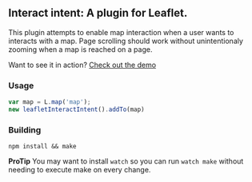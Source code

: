 ## Interact intent: A plugin for Leaflet.

This plugin attempts to enable map interaction when a user wants to interacts
with a map. Page scrolling should work without unintentionaly zooming when a
map is reached on a page.

Want to see it in action? [Check out the demo](http://tristen.ca/leaflet-interact-intent/)

### Usage

``` js
var map = L.map('map'); 
new leafletInteractIntent().addTo(map)
```

### Building

    npm install && make

__ProTip__ You may want to install `watch` so you can run `watch make`
without needing to execute make on every change.
